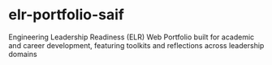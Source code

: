 # elr-portfolio-saif
Engineering Leadership Readiness (ELR) Web Portfolio built for academic and career development, featuring toolkits and reflections across leadership domains
